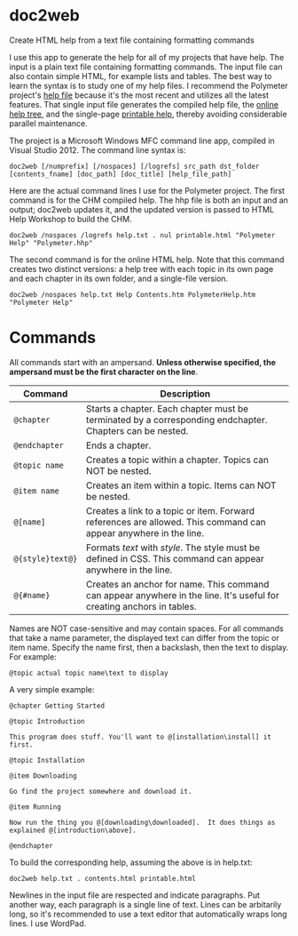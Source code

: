 # doc2web
Create HTML help from a text file containing formatting commands

I use this app to generate the help for all of my projects that have help. The input is a plain text file containing formatting commands. The input file can also contain simple HTML, for example lists and tables. The best way to learn the syntax is to study one of my help files. I recommend the Polymeter project's [help file](https://github.com/victimofleisure/Polymeter/blob/main/docs/Help/help.txt) because it's the most recent and utilizes all the latest features. That single input file generates the compiled help file, the [online help tree](https://victimofleisure.github.io/Polymeter/helpframe.html), and the single-page [printable help](https://victimofleisure.github.io/Polymeter/Help/printable/PolymeterHelp.htm), thereby avoiding considerable parallel maintenance.

The project is a Microsoft Windows MFC command line app, compiled in Visual Studio 2012. The command line syntax is:
```
doc2web [/numprefix] [/nospaces] [/logrefs] src_path dst_folder [contents_fname] [doc_path] [doc_title] [help_file_path]
```
Here are the actual command lines I use for the Polymeter project. The first command is for the CHM compiled help. The hhp file is both an input and an output; doc2web updates it, and the updated version is passed to HTML Help Workshop to build the CHM.
```
doc2web /nospaces /logrefs help.txt . nul printable.html "Polymeter Help" "Polymeter.hhp"
```
The second command is for the online HTML help. Note that this command creates two distinct versions: a help tree with each topic in its own page and each chapter in its own folder, and a single-file version.
```
doc2web /nospaces help.txt Help Contents.htm PolymeterHelp.htm "Polymeter Help"
```
# Commands

All commands start with an ampersand. **Unless otherwise specified, the ampersand must be the first character on the line**.

|Command|Description|
|-------|-----------|
|`@chapter`|Starts a chapter. Each chapter must be terminated by a corresponding endchapter. Chapters can be nested.|
|`@endchapter`|Ends a chapter.|
|`@topic name`|Creates a topic within a chapter. Topics can NOT be nested.|
|`@item name`|Creates an item within a topic. Items can NOT be nested.|
|`@[name]`|Creates a link to a topic or item. Forward references are allowed. This command can appear anywhere in the line.|
|`@{style}text@}`|Formats *text* with *style*. The style must be defined in CSS. This command can appear anywhere in the line.|
|`@{#name}`|Creates an anchor for name. This command can appear anywhere in the line. It's useful for creating anchors in tables.|

Names are NOT case-sensitive and may contain spaces. For all commands that take a name parameter, the displayed text can differ from the topic or item name. Specify the name first, then a backslash, then the text to display. For example:
```
@topic actual topic name\text to display
```

A very simple example:
```
@chapter Getting Started

@topic Introduction

This program does stuff. You'll want to @[installation\install] it first.

@topic Installation

@item Downloading

Go find the project somewhere and download it.

@item Running

Now run the thing you @[downloading\downloaded].  It does things as explained @[introduction\above].

@endchapter
```

To build the corresponding help, assuming the above is in help.txt:
```
doc2web help.txt . contents.html printable.html
```

Newlines in the input file are respected and indicate paragraphs. Put another way, each paragraph is a single line of text. Lines can be arbitarily long, so it's recommended to use a text editor that automatically wraps long lines. I use WordPad.


